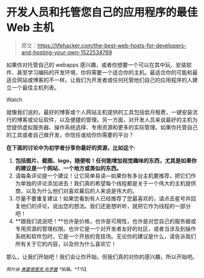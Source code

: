 # 开发人员和托管您自己的应用程序的最佳 Web 主机

> 原文：<https://lifehacker.com/the-best-web-hosts-for-developers-and-hosting-your-own-1522534769>

如果你对托管自己的 webapps 感兴趣，或者你想要一个可以在其中玩、安装软件、甚至学习编码的开发环境，你将需要一个适合你的主机。最适合你的可能和最适合网站或博客的不一样。让我们为开发者或任何托管他们自己的应用程序的人建立一个最佳主机列表。

Watch

就像我们说的，最好的博客或个人网站主机提供的工具包括低月租费，一键安装流行的博客或论坛软件，以及便捷的管理。另一方面，对开发人员来说最好的主机为您提供虚拟服务器、操作系统选择、专用资源和更多的实际管理。如果你托管自己的工具或者自己做开发，你信任谁给你你需要的平台？

**在下面的讨论中为初学者分享你最好的资源，比如这个**:

1.  **包括图片、截图、logo，随便啦！任何能增加视觉趣味的东西，尤其是如果你的建议是一个网站、一个地方或类似的东西。**
2.  请每条评论提一个建议！让它简单易读—如果你有多台主机要推荐，把它们作为单独的评论添加进去！我们真的希望每个线程都是关于一个伟大的主机提供商，以及为什么他们对喜欢幕后的人来说是伟大的。
3.  尽量不要重复建议！如果您看到有人已经推荐了您最喜欢的，请点击星号并回复他们的评论，说出您的想法。我们还是想听听，就把它作为线程的一部分吧！
4.  **跟我们说说吧！**也许是价格，也许是可用性，也许是对您自己的服务器或专用资源的管理权限。也许它是一个对开发者友好的社区，或者当涉及到操作系统和软件包时，它是一个开放的竞技场。无论你的建议是什么，请告诉我们所有关于它的内容，以及你为什么喜欢它！

那么，让我们开始吧！我们会让你开始，但我们真的对你的感兴趣，所以开始吧。

<small>*照片由*</small> [<small>*弗雷德里克·布罗曼*</small>](http://www.flickr.com/photos/broman/4413510556/) <small>*拍摄。*T15】</small>